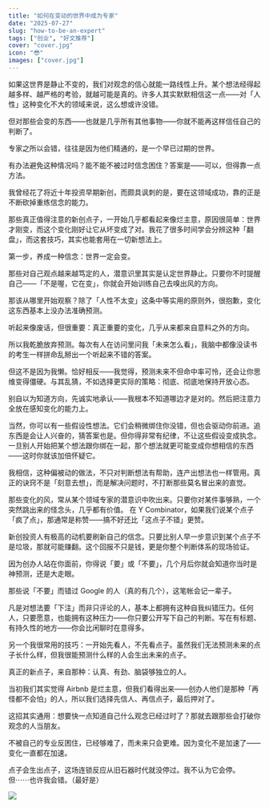 ```yaml
---
title: "如何在变动的世界中成为专家"
date: "2025-07-27"
slug: "how-to-be-an-expert"
tags: ["创业", "好文推荐"]
cover: "cover.jpg"
icon: "😎"
images: ["cover.jpg"]
---
```

如果这世界是静止不变的，我们对观念的信心就能一路线性上升。某个想法经得起越多样、越严格的考验，就越可能是真的。许多人其实默默相信这一点——对「人性」这种变化不大的领域来说，这么想或许没错。



但对那些会变的东西——也就是几乎所有其他事物——你就不能再这样信任自己的判断了。



专家之所以会错，往往是因为他们精通的，是一个早已过期的世界。



有办法避免这种情况吗？能不能不被过时信念困住？答案是——可以，但得靠一点方法。



我曾经花了将近十年投资早期新创，而颇具讽刺的是，要在这领域成功，靠的正是不断砍掉重练信念的能力。



那些真正值得注意的新创点子，一开始几乎都看起来像烂主意，原因很简单：世界才刚变，而这个变化刚好让它从坏变成了对。我花了很多时间学会分辨这种「翻盘」，而这套技巧，其实也能套用在一切新想法上。



第一步，养成一种信念：世界一定会变。



那些对自己观点越来越笃定的人，潜意识里其实是认定世界静止。只要你不时提醒自己——「不是喔，它在变」，你就会开始训练自己去嗅出风的方向。



那该从哪里开始观察？除了「人性不太变」这条中等实用的原则外，很抱歉，变化这东西基本上没办法准确预测。



听起来像废话，但很重要：真正重要的变化，几乎从来都来自意料之外的方向。



所以我乾脆放弃预测。每次有人在访问里问我「未来怎么看」，我脑中都像没读书的考生一样拼命乱掰出一个听起来不错的答案。



但这不是因为我懒。恰好相反——我觉得，预测未来不但命中率可怜，还会让你思维变得僵硬。与其乱猜，不如选择更实际的策略：彻底、彻底地保持开放心态。



别自以为知道方向，先诚实地承认——我根本不知道哪边才是对的。然后把注意力全放在感知变化的能力上。



当然，你可以有一些假设性想法。它们会稍微绑住你没错，但也会驱动你前进。追东西是会让人兴奋的，猜答案也是。但你得非常有纪律，不让这些假设变成执念。
一旦别人开始把某个想法跟你绑在一起，那个想法就更可能变成你想相信的东西——这时你就该加倍怀疑它。



我相信，这种偏被动的做法，不只对判断想法有帮助，连产出想法也一样管用。真正的诀窍不是「刻意去想」，而是解决问题时，不打断那些莫名冒出来的直觉。



那些变化的风，常从某个领域专家的潜意识中吹出来。只要你对某件事够熟，一个突然跳出来的怪念头，几乎都有价值。
在 Y Combinator，如果我们说某个点子「疯了点」，那通常是称赞——搞不好还比「这点子不错」更赞。



新创投资人有极高的动机要刷新自己的信念。只要比别人早一步意识到某个点子不是垃圾，那就可能赚翻。这个回报不只是钱，更是你整个判断体系的现场验证。



因为创办人站在你面前，你得说「要」或「不要」，几个月后你就会知道你当时是神预测，还是大走眼。



那些说「不要」而错过 Google 的人（真的有几个），这笔帐会记一辈子。



凡是对想法要「下注」而非只评论的人，基本上都拥有这种自我纠错压力。任何人，只要愿意，也能拥有这种压力——你只要公开写下自己的判断。写在有标题、有持久性的地方——你会比闲聊时在意得多。



另一个我很常用的技巧：一开始先看人，不先看点子。虽然我们无法预测未来的点子长什么样，但我很能预测什么样的人会生出未来的点子。



真正的新点子，来自那种：认真、有劲、脑袋够独立的人。



当初我们其实觉得 Airbnb 是烂主意，但我们看得出来——创办人他们是那种「再怪都不会怕」的人，所以我们选择先信人、再信点子，最后押对了。



这招其实通用：想要快一点知道自己什么观念已经过时了？那就去跟那些会打破你观念的人当朋友。



不被自己的专业反困住，已经够难了，而未来只会更难。因为变化不是加速了——变化一直都在加速。



点子会生出点子，这场连锁反应从旧石器时代就没停过。我不认为它会停。
但⋯⋯也许我会错。（最好是）




![](https://prod-files-secure.s3.us-west-2.amazonaws.com/112d0858-5090-4d34-a606-b75eb8d65fd2/46476355-9cf3-4e99-9b7a-3531bc426380/1000202064.png?X-Amz-Algorithm=AWS4-HMAC-SHA256&X-Amz-Content-Sha256=UNSIGNED-PAYLOAD&X-Amz-Credential=ASIAZI2LB466THBGNCXV%2F20250807%2Fus-west-2%2Fs3%2Faws4_request&X-Amz-Date=20250807T031522Z&X-Amz-Expires=3600&X-Amz-Security-Token=IQoJb3JpZ2luX2VjEEsaCXVzLXdlc3QtMiJHMEUCIDuWZCrcaI8vGilATZNtF1d24S8SqKHEV5JaX4JfseR%2FAiEAx%2B2pI%2FRoxrGgmyfnEL86k9c9EOtCjay5TERK0J1FP%2BsqiAQIhP%2F%2F%2F%2F%2F%2F%2F%2F%2F%2FARAAGgw2Mzc0MjMxODM4MDUiDBuhrJJ2tBi4roaepyrcA494icOjvN3u%2FBTB2w2ThilrcPfgaw0XmzcVppVKdN0xB9Ge5ybDevgplVW3egsGHuRw%2FGDxDtqrN1OFDFlBunqAn9O91weLxdzxlr8oId%2BelytOmobOxBI%2BfDYfYc6lY0rWwiNA57xiMsm4hAxUuaf%2FLFZ7ZGDPhdkLhTH8fegUH1BLAfnWrZk8T9qkNBLQ1xCJr3iQZZfXJL%2FOXkas00sX5HWKiIwcHevh1GthzufXjROnjooeZGBq1cMBCGhi9Gj1WuDgW5DiPnsN2odRQI3T23EmQmnAitCo2d8olNzon3mYLvadIaMiOhziQcaLipzdKqIufoL1RWOe9jfENTZDx%2ByGIEwtGSGxyesqQmFCi2gbAXyVB6ttUzky2QTpgS5Av6%2BbNbtf8MCk8M3HJJsHvdUD93l6rNOvGLMEA4y1c9%2Bpol7wGIg5aNMRsRY%2FQqB7zPn%2FDH2hoC7m2ju9rDmrZE%2F3OObDn16LyH8Qj1bxwJtsTgYDNoJJKdphjrNT7xvZE5Wv4ZfPkPQSDrthiIfz6C8OPBjCnPmpKMV9M34cMwXXtbBZlKlWZ0TtIGNP47xHzmQVP1gg86%2BOj1EHqJcxbDwXtosqyZ3TLDj8UNF%2BjFEUBnmN8dztmqDnMN2t0MQGOqUBInx%2BIL%2BsguvLBEZLoyJBs9E2Sl3UO84uY4X9mhfiu2aCNirCEbRqVUdh1GyTd3JtYSMJwuXt3VUlBczuQ%2BsNERuu70peH6kdUifrCeP9lAEyV0YJkVYXdrAFGime5%2BZCfdYQ46DPE1N4XwJrnrkrmG7exNw%2FHSlnWm0L7sA09YQ4r0pS7zJ0Sn5jnagox9rvZcOTcPm%2Fv1srQHe9ZgHe7yW6%2F%2FrZ&X-Amz-Signature=23bf5bce5fd93b6893a993dbda19320289491b0d00b794b39fa345133fb61e50&X-Amz-SignedHeaders=host&x-amz-checksum-mode=ENABLED&x-id=GetObject)

